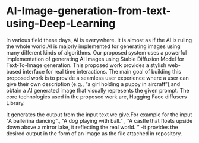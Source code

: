 # AI-Image-generation-from-text-using-Deep-Learning
In various field these days, AI is everywhere. It is almost as if the AI is ruling 
the whole world.AI is majorly implemented for generating images using many 
different kinds of algorithms. Our proposed system uses a powerful implementation 
of generating AI Images using Stable Diffusion Model for Text-To-Image generation. 
This proposed work provides a stylish web-based interface for real time interactions. 
The main goal of building this proposed work is to provide a seamless user experience 
where a user can give their own description (e.g., “a girl holding a puppy in 
aircraft”),and obtain a AI generated image that visually represents the given prompt. 
The core technologies used in the proposed work are, Hugging Face diffusers Library.

It generates the output from the input text we give.For example for the input
"A ballerina dancing"., 
“A dog playing with ball.” ,
“A castle that floats upside 
down above a mirror lake, it 
reflecting the real world. ” -it provides the desired output in the form of an image as the file attached in repository.
